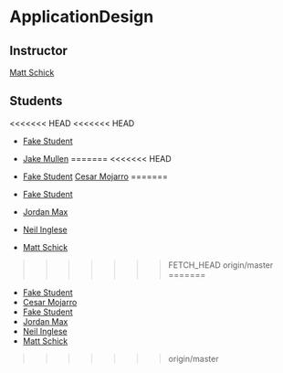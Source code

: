 # ApplicationDesign


## Instructor

[Matt Schick](https://github.com/schickm)

## Students

<<<<<<< HEAD
<<<<<<< HEAD
* [Fake Student](https://github.com/FakeStudent)
* [Jake Mullen](https://github.com/jakelmullen)
=======
<<<<<<< HEAD
* [Fake Student](https://github.com/FakeStudent)
[Cesar Mojarro](https://github.com/cmojarro)
=======

* [Fake Student](https://github.com/FakeStudent)
* [Jordan Max](https://github.com/jordmax12)
* [Neil Inglese](https://github.com/neilinglese)
* [Matt Schick](https://github.com/schickm)
>>>>>>> FETCH_HEAD
>>>>>>> origin/master
=======

* [Fake Student](https://github.com/FakeStudent)
* [Cesar Mojarro](https://github.com/cmojarro)
* [Fake Student](https://github.com/FakeStudent)
* [Jordan Max](https://github.com/jordmax12)
* [Neil Inglese](https://github.com/neilinglese)
* [Matt Schick](https://github.com/schickm)
>>>>>>> origin/master
